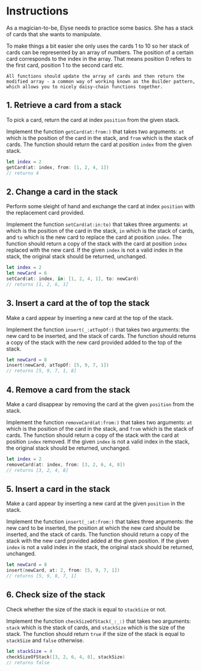 # Instructions

As a magician-to-be, Elyse needs to practice some basics.
She has a stack of cards that she wants to manipulate.

To make things a bit easier she only uses the cards 1 to 10 so her stack of cards can be represented by an array of numbers.
The position of a certain card corresponds to the index in the array.
That means position 0 refers to the first card, position 1 to the second card etc.

~~~~exercism/note
All functions should update the array of cards and then return the modified array - a common way of working known as the Builder pattern, which allows you to nicely daisy-chain functions together.
~~~~

## 1. Retrieve a card from a stack

To pick a card, return the card at index `position` from the given stack.

Implement the function `getCard(at:from:)` that takes two arguments: `at` which is the position of the card in the stack, and `from` which is the stack of cards.
The function should return the card at position `index` from the given stack.

```swift
let index = 2
getCard(at: index, from: [1, 2, 4, 1])
// returns 4
```

## 2. Change a card in the stack

Perform some sleight of hand and exchange the card at index `position` with the replacement card provided.

Implement the function `setCard(at:in:to)` that takes three arguments: `at` which is the position of the card in the stack, `in` which is the stack of cards, and `to` which is the new card to replace the card at position `index`.
The function should return a copy of the stack with the card at position `index` replaced with the new card.
If the given `index` is not a valid index in the stack, the original stack should be returned, unchanged.

```swift
let index = 2
let newCard = 6
setCard(at: index, in: [1, 2, 4, 1], to: newCard)
// returns [1, 2, 6, 1]
```

## 3. Insert a card at the of top the stack

Make a card appear by inserting a new card at the top of the stack.

Implement the function `insert(_:atTopOf:)` that takes two arguments: the new card to be inserted, and the stack of cards.
The function should returns a copy of the stack with the new card provided added to the top of the stack.

```swift
let newCard = 8
insert(newCard, atTopOf: [5, 9, 7, 1])
// returns [5, 9, 7, 1, 8]
```

## 4. Remove a card from the stack

Make a card disappear by removing the card at the given `position` from the stack.

Implement the function `removeCard(at:from:)` that takes two arguments: `at` which is the position of the card in the stack, and `from` which is the stack of cards.
The function should return a copy of the stack with the card at position `index` removed.
If the given `index` is not a valid index in the stack, the original stack should be returned, unchanged.

```swift
let index = 2
removeCard(at: index, from: [3, 2, 6, 4, 8])
// returns [3, 2, 4, 8]
```

## 5. Insert a card in the stack

Make a card appear by inserting a new card at the given `position` in the stack.

Implement the function `insert(_:at:from:)` that takes three arguments: the new card to be inserted, the position at which the new card should be inserted, and the stack of cards.
The function should return a copy of the stack with the new card provided added at the given position.
If the given `index` is not a valid index in the stack, the original stack should be returned, unchanged.

```swift
let newCard = 8
insert(newCard, at: 2, from: [5, 9, 7, 1])
// returns [5, 9, 8, 7, 1]
```

## 6. Check size of the stack

Check whether the size of the stack is equal to `stackSize` or not.

Implement the function `checkSizeOfStack(_:_:)` that takes two arguments: `stack` which is the stack of cards, and `stackSize` which is the size of the stack.
The function should return `true` if the size of the stack is equal to `stackSize` and `false` otherwise.

```swift
let stackSize = 4
checkSizeOfStack([3, 2, 6, 4, 8], stackSize)
// returns false
```

